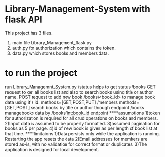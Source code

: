 # Library-Management-System with flask API
This project has 3 files.
1) main file Library_Management_flask.py
2) auth.py for authorization which contains the token.
3) data.py which stores books and members data.
# to run the project
run Library_Managemnt_System.py
/status helps to get status
/books 
GET request to get all books list and also to search books using title or author name.
POST request to add new book
/books/<book_id> to manage book data using it's id.
methods=[GET,POST,PUT]
/members 
methods=[GET,POST]
search books by title or author through endpoint /books
managebooks data by /books/<int:book_id> endpoint
****assumptions
   1)token for authorization is required for all crud operations on books and members.
   2)Input data is assumed to be properly formatted.
   3)assumed pagination for books as 5 per page.
   4)id of new book is given as per length of book list at that time.
****limitaions
   1)Data persists only while the application is running. Restarting the app resets the data
   2)Email addresses for members are stored as-is, with no validation for correct format or duplicates.
   3)The application is designed for local development.
